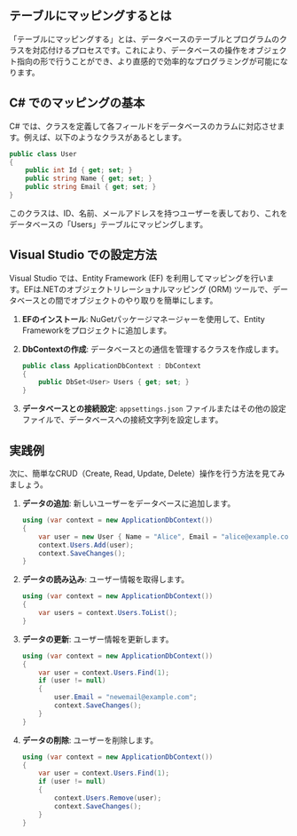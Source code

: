 ## テーブルにマッピングするとは
「テーブルにマッピングする」とは、データベースのテーブルとプログラムのクラスを対応付けるプロセスです。これにより、データベースの操作をオブジェクト指向の形で行うことができ、より直感的で効率的なプログラミングが可能になります。

## C# でのマッピングの基本
C# では、クラスを定義して各フィールドをデータベースのカラムに対応させます。例えば、以下のようなクラスがあるとします。

```csharp
public class User
{
    public int Id { get; set; }
    public string Name { get; set; }
    public string Email { get; set; }
}
```

このクラスは、ID、名前、メールアドレスを持つユーザーを表しており、これをデータベースの「Users」テーブルにマッピングします。

## Visual Studio での設定方法
Visual Studio では、Entity Framework (EF) を利用してマッピングを行います。EFは.NETのオブジェクトリレーショナルマッピング (ORM) ツールで、データベースとの間でオブジェクトのやり取りを簡単にします。

1. **EFのインストール**: NuGetパッケージマネージャーを使用して、Entity Frameworkをプロジェクトに追加します。
2. **DbContextの作成**: データベースとの通信を管理するクラスを作成します。
   
   ```csharp
   public class ApplicationDbContext : DbContext
   {
       public DbSet<User> Users { get; set; }
   }
   ```

3. **データベースとの接続設定**: `appsettings.json` ファイルまたはその他の設定ファイルで、データベースへの接続文字列を設定します。

## 実践例
次に、簡単なCRUD（Create, Read, Update, Delete）操作を行う方法を見てみましょう。

1. **データの追加**: 新しいユーザーをデータベースに追加します。

   ```csharp
   using (var context = new ApplicationDbContext())
   {
       var user = new User { Name = "Alice", Email = "alice@example.com" };
       context.Users.Add(user);
       context.SaveChanges();
   }
   ```

2. **データの読み込み**: ユーザー情報を取得します。

   ```csharp
   using (var context = new ApplicationDbContext())
   {
       var users = context.Users.ToList();
   }
   ```

3. **データの更新**: ユーザー情報を更新します。

   ```csharp
   using (var context = new ApplicationDbContext())
   {
       var user = context.Users.Find(1);
       if (user != null)
       {
           user.Email = "newemail@example.com";
           context.SaveChanges();
       }
   }
   ```

4. **データの削除**: ユーザーを削除します。

   ```csharp
   using (var context = new ApplicationDbContext())
   {
       var user = context.Users.Find(1);
       if (user != null)
       {
           context.Users.Remove(user);
           context.SaveChanges();
       }
   }
   ```